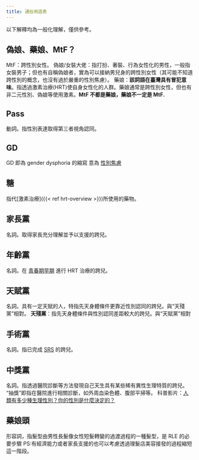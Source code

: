 ```yaml
---
title: 通俗用語表
---
```


以下解釋均為一般化理解，僅供參考。

## 偽娘、藥娘、MtF？
MtF：跨性別女性。
偽娘/女裝大佬：指打扮、著裝、行為女性化的男性，一般指女裝男子；但也有自稱偽娘者，實為可以接納男兒身的跨性別女性（其可能不知道跨性別的概念，也沒有過於嚴重的性別焦慮）。
藥娘：**該詞語在臺灣具有冒犯意味**。指透過激素治療(HRT)使自身女性化的人群。藥娘通常是跨性別女性，但也有非二元性別、偽娘等使用激素。**MtF 不都是藥娘，藥娘不一定是 MtF.**

## Pass
動詞。指性別表達取得第三者視角認同。

## GD
GD 即為 gender dysphoria 的縮寫
意為 [性別焦慮](https://zh.wikipedia.org/zh-tw/性別不安)

## 糖
指代[激素治療]({{< ref hrt-overview >}})所使用的藥物。
## 家長黨
名詞。取得家長充分理解並予以支援的跨兒。

## 年齡黨
名詞。在 [青春期早期](https://zh.wikipedia.org/zh-tw/青春期#階段) 進行 HRT 治療的跨兒。

## 天賦黨
名詞。具有一定天賦的人，特指先天身體條件更靠近性別認同的跨兒。與“天殘黨”相對。
**天殘黨**：指先天身體條件與性別認同差距較大的跨兒。與“天賦黨”相對

## 手術黨
名詞。指已完成 [SRS](/zh-hant/docs/srs/) 的跨兒。

## 中獎黨
名詞。指透過醫院診斷等方法發現自己天生具有某些稀有異性生理特質的跨兒。
“抽獎”即指在醫院進行相關診斷，如外周血染色體、腹部平掃等。
科普影片：[人類有多少種生理性別？你的性別是什麼決定的？](https://www.bilibili.com/video/BV1bZ4y1c7eh/)

## 藥娘頭
形容詞，指髮型由男性長髮像女性短髮轉變的過渡過程的一種髮型，是 RLE 的必要步驟
PS:有經濟能力或者家長支援的也可以考慮透過理髮店美容接發的過程縮短這一階段。